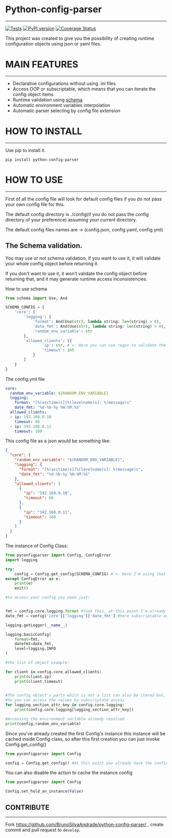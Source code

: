 Python-config-parser
===
---
[![Tests](https://github.com/BrunoSilvaAndrade/python-config-parser/actions/workflows/tests.yml/badge.svg)](https://github.com/BrunoSilvaAndrade/python-config-parser/actions/workflows/tests.yml)
[![PyPI version](https://badge.fury.io/py/python-config-parser.svg)](https://badge.fury.io/py/python-config-parser)
[![Coverage Status](https://coveralls.io/repos/github/BrunoSilvaAndrade/python-config-parser/badge.svg)](https://coveralls.io/github/BrunoSilvaAndrade/python-config-parser)

This project was created to give you the possibility
of creating runtime configuration objects using json or yaml files.

MAIN FEATURES
===
---
* Declarative configurations without using .ini files
* Access OOP or subscriptable, which means that you can iterate the config object items
* Runtime validation using [schema](https://github.com/keleshev/schema)
* Automatic environment variables interpolation
* Automatic parser selecting by config file extension

HOW TO INSTALL
===
---
Use pip to install it.

```shell
pip install python-config-parser
```

HOW TO USE
===
---
First of all the config file will look for default config files if you do not pass your own config file for this.

The default config directory is ./config(if you do not pass the config directory of your preference) assuming your current directory.

The default config files names are -> (config.json, config.yaml, config.yml)




The Schema validation.
---

You may use or not schema validation, if you want to use it, it will validate your whole config object before returning it.

If you don't want to use it, it won't validate the config object before returning that, and it may generate runtime access inconsistencies.

How to use schema

```python
from schema import Use, And

SCHEMA_CONFIG = {
    'core': {
        'logging': {
            'format': And(Use(str), lambda string: len(string) > 0),
            'date_fmt': And(Use(str), lambda string: len(string) > 0),
            'random_env_variable': str
        },
        'allowed_clients': [{
                'ip': str, # <- Here you can use regex to validate the ip format
                'timeout': int
            }
        ]
    }
}

```

The config.yml file
```yaml
core:
  random_env_variable: ${RANDOM_ENV_VARIABLE}
  logging:
    format: "[%(asctime)s][%(levelname)s]: %(message)s"
    date_fmt: "%d-%b-%y %H:%M:%S"
  allowed_clients:
  - ip: 192.168.0.10
    timeout: 60
  - ip: 192.168.0.11
    timeout: 100
```
This config file as a json would be something like:

```json
{
  "core": {
    "random_env_variable": "${RANDOM_ENV_VARIABLE}",
    "logging": {
      "format": "[%(asctime)s][%(levelname)s]: %(message)s",
      "date_fmt": "%d-%b-%y %H:%M:%S"
    },
    "allowed_clients": [
      {
        "ip": "192.168.0.10",
        "timeout": 60
      },
      {
        "ip": "192.168.0.11",
        "timeout": 100
      }
    ]
  }
}
```

The instance of Config Class:
```python
from pyconfigparser import Config, ConfigError
import logging

try:
    config = Config.get_config(SCHEMA_CONFIG) # <- Here I'm using that SCHEMA_CONFIG we had declared, and the dir file default value is being used
except ConfigError as e:
    print(e)
    exit()

#to access your config you need just:


fmt = config.core.logging.format #look this, at this point I'm already using the config variable
date_fmt = config['core']['logging']['date_fmt'] #here subscriptable access

logging.getLogger(__name__)

logging.basicConfig(
    format=fmt,
    datefmt=date_fmt,
    level=logging.INFO
)

#the list of object example:

for client in config.core.allowed_clients:
    print(client.ip)
    print(client.timeout)

    
#The config object's parts which is not a list can also be itered but, it'll give you the attribute's names
#So you can access the values by subscriptale access
for logging_section_attr_key in config.core.logging:
    print(config.core.logging[logging_section_attr_key])

#Accessing the environment variable already resolved
print(config.random_env_variable)

```
Since you've already created the first Config's instance this instance will be cached inside Config class,
so after this first creation you can just invoke Config.get_config()

```python
from pyconfigparser import Config

config = Config.get_config() #At this point you already have the configuration properties in your config object
```

You can also disable the action to cache the instance config


```python
from pyconfigparser import Config

Config.set_hold_an_instance(False)
```


CONTRIBUTE
---
---

Fork https://github.com/BrunoSilvaAndrade/python-config-parser/ , create commit and pull request to ``develop``.
